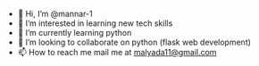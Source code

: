 - 👋 Hi, I’m @mannar-1
- 👀 I’m interested in learning new tech skills
- 🌱 I’m currently learning python 
- 💞️ I’m looking to collaborate on python (flask web development)
- 📫 How to reach me mail me at malyada11@gmail.com

<!---
mannar-1/mannar-1 is a ✨ special ✨ repository because its `README.md` (this file) appears on your GitHub profile.
You can click the Preview link to take a look at your changes.
--->
